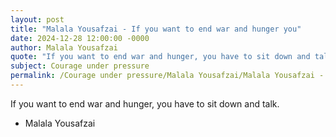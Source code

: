```yaml
---
layout: post
title: "Malala Yousafzai - If you want to end war and hunger you"
date: 2024-12-28 12:00:00 -0000
author: Malala Yousafzai
quote: "If you want to end war and hunger, you have to sit down and talk."
subject: Courage under pressure
permalink: /Courage under pressure/Malala Yousafzai/Malala Yousafzai - If you want to end war and hunger you
---
```


If you want to end war and hunger, you have to sit down and talk.

- Malala Yousafzai
